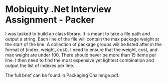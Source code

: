 # Mobiquity .Net Interview Assignment - Packer

I was tasked to build an class library. It is meant to take a file path and output a string. Each line of the file will contain the max package weight at the start of the line. A collection of package groups will be listed after in the format of (index, weight, cost). I need to ensure that the weight, cost, and max weight are under 100. There should never be more than 15 items per line. I then need to find the most expensive yet lightest combination and output the list of indexes per line.

The full brief can be found in Packaging Challenge.pdf.
